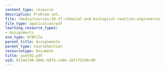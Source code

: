 ```yaml
---
content_type: resource
description: Problem set.
file: /media/courses/10-37-chemical-and-biological-reaction-engineering-spring-2007/0114e748d09c66f6ce8e187cf518bc90_pset02.pdf
file_type: application/pdf
learning_resource_types:
- Assignments
ocw_type: OCWFile
parent_title: Assignments
parent_type: CourseSection
resourcetype: Document
title: pset02.pdf
uid: 0114e748-d09c-66f6-ce8e-187cf518bc90
---
```

